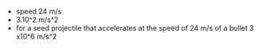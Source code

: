 - speed 24 m/s
- 3.10^2 m/s^2
- for a seed projectile that accelerates at the speed of 24 m/s  of a bullet 3 x10^6 m/s^2